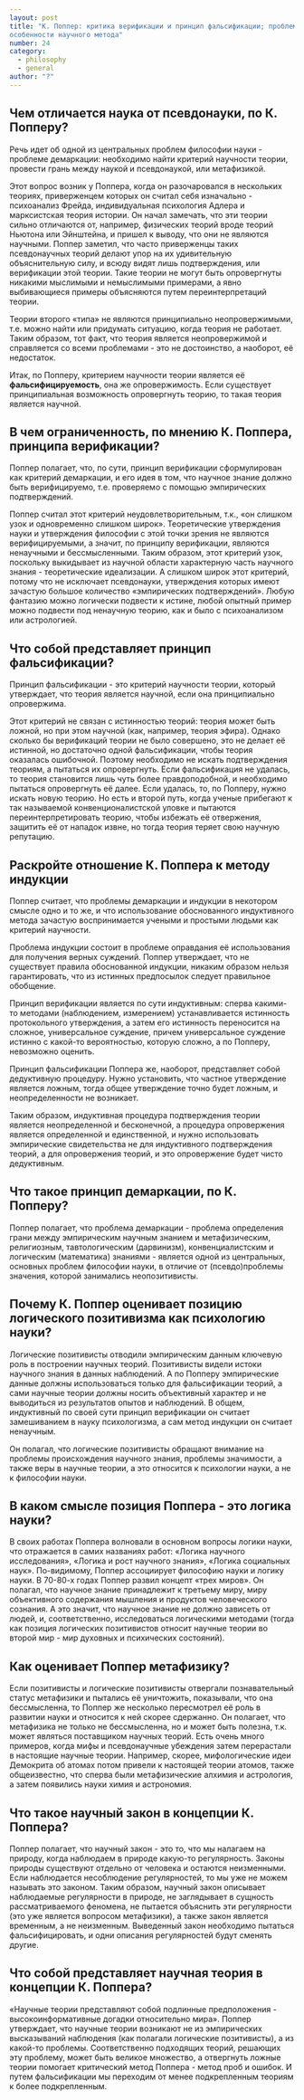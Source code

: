 ```yaml
---
layout: post
title: "К. Поппер: критика верификации и принцип фальсификации; проблема демаркации науки и псевдонауки; логика науки в противовес психологии науки; проблемы индукции и
особенности научного метода"
number: 24
category:
  - philosophy
  - general
author: "?"
---
```


## Чем отличается наука от псевдонауки, по К. Попперу?
Речь идет об одной из центральных проблем философии науки - проблеме демаркации: необходимо найти критерий научности теории, провести грань между наукой и псевдонаукой, или метафизикой.

Этот вопрос возник у Поппера, когда он разочаровался в нескольких теориях, приверженцем которых он считал себя изначально - психоанализ Фрейда, индивидуальная психология Адлера и марксистская теория истории. Он начал замечать, что эти теории сильно отличаются от, например, физических теорий вроде теорий Ньютона или Эйнштейна, и пришел к выводу, что они не являются научными. Поппер заметил, что часто приверженцы таких псевдонаучных теорий делают упор на их удивительную объяснительную силу, и всюду видят лишь подтверждения, или верификации этой теории. Такие теории не могут быть опровергнуты никакими мыслимыми и немыслимыми примерами, а явно выбивающиеся примеры объясняются путем переинтерпретаций теории.

Теории второго «типа» не являются принципиально неопровержимыми, т.е. можно найти или придумать ситуацию, когда теория не работает. Таким образом, тот факт, что теория является неопровержимой и справляется со всеми проблемами - это не достоинство, а наоборот, её недостаток.

Итак, по Попперу, критерием научности теории является её **фальсифицируемость**, она же опровержимость. Если существует принципиальная возможность опровергнуть теорию, то такая теория является научной.

## В чем ограниченность, по мнению К. Поппера, принципа верификации?
Поппер полагает, что, по сути, принцип верификации сформулирован как критерий демаркации, и его идея в том, что научное знание должно быть верифицируемо, т.е. проверяемо с помощью эмпирических подтверждений.

Поппер считал этот критерий неудовлетворительным, т.к., «он слишком узок и одновременно слишком широк». Теоретические утверждения науки и утверждения философии с этой точки зрения не являются верифицируемыми, а значит, по принципу верификации, являются ненаучными и бессмысленными. Таким образом, этот критерий узок, поскольку выкидывает из научной области характерную часть научного знания - теоретические идеализации. А слишком широк этот критерий, потому что не исключает псевдонауки, утверждения которых имеют зачастую большое количество «эмпирических подтверждений». Любую фантазию можно логически подвести к истине, любой опытный пример можно подвести под ненаучную теорию, как и было с психоанализом или астрологией.

## Что собой представляет принцип фальсификации?
Принцип фальсификации - это критерий научности теории, который утверждает, что теория является научной, если она принципиально опровержима.

Этот критерий не связан с истинностью теорий: теория может быть ложной, но при этом научной (как, например, теория эфира). Однако сколько бы верификаций теории не было совершено, это не делает её истинной, но достаточно одной фальсификации, чтобы теория оказалась ошибочной. Поэтому необходимо не искать подтверждения теориям, а пытаться их опровергнуть. Если фальсификация не удалась, то теория становится лишь чуть более правдоподобной, и необходимо пытаться опровергнуть её далее. Если удалась, то, по Попперу, нужно искать новую теорию. Но есть и второй путь, когда ученые прибегают к так называемой конвенционалистской уловке и пытаются переинтерпретировать теорию, чтобы избежать её отвержения, защитить её от нападок извне, но тогда теория теряет свою научную репутацию.

## Раскройте отношение К. Поппера к методу индукции
Поппер считает, что проблемы демаркации и индукции в некотором смысле одно и то же, и что использование обоснованного индуктивного метода зачастую воспринимается учеными и простыми людьми как критерий научности.

Проблема индукции состоит в проблеме оправдания её использования для получения верных суждений. Поппер утверждает, что не существует правила обоснованной индукции, никаким образом нельзя гарантировать, что из истинных предпосылок следует правильное обобщение.

Принцип верификации является по сути индуктивным: сперва какими-то методами (наблюдением, измерением) устанавливается истинность протокольного утверждения, а затем его истинность переносится на сложное, универсальное суждение, причем универсальное суждение истинно с какой-то вероятностью, которую сложно, а по Попперу, невозможно оценить.

Принцип фальсификации Поппера же, наоборот, представляет собой дедуктивную процедуру. Нужно установить, что частное утверждение является ложным, тогда общее утверждение точно будет ложным, и неопределенности не возникает.

Таким образом, индуктивная процедура подтверждения теории является неопределенной и бесконечной, а процедура опровержения является определенной и единственной, и нужно использовать эмпирические свидетельства не для индуктивного подтверждения теорий, а для опровержения теорий, и это опровержение будет чисто дедуктивным.

## Что такое принцип демаркации, по К. Попперу?
Поппер полагает, что проблема демаркации - проблема определения грани между эмпирическим научным знанием и метафизическим, религиозным, тавтологическим (дарвинизм), конвенциалистским и логическим (математика) знаниями - является одной из центральных, основных проблем философии науки, в отличие от (псевдо)проблемы значения, которой занимались неопозитивисты.

## Почему К. Поппер оценивает позицию логического позитивизма как психологию науки?
Логические позитивисты отводили эмпирическим данным ключевую роль в построении научных теорий. Позитивисты видели истоки научного знания в данных наблюдений. А по Попперу эмпирические данные должны использоваться только для фальсификации теорий, а сами научные теории должны носить объективный характер и не выводиться из результатов опытов и наблюдений. В общем, индуктивный по своей сути принцип верификации он считает замешиванием в науку психологизма, а сам метод индукции он считает ненаучным.

Он полагал, что логические позитивисты обращают внимание на проблемы происхождения научного знания, проблемы значимости, а также веры в научные теории, а это относится к психологии науки, а не к философии науки.

## В каком смысле позиция Поппера - это логика науки?
В своих работах Поппера волновали в основном вопросы логики науки, что отражается в самих названиях работ: «Логика научного исследования», «Логика и рост научного знания», «Логика социальных наук». По-видимому, Поппер ассоциирует философию науки и логику науки. В 70-80-х годах Поппер развил концепт «трех миров». Он полагал, что научное знание принадлежит к третьему миру, миру объективного содержания мышления и продуктов человеческого сознания. А это значит, что научное знание не должно зависеть от людей, и, соответственно, исследоваться логическими методами (тогда как позиция логических позитивистов относит научные теории во второй мир - мир духовных и психических состояний).

## Как оценивает Поппер метафизику?
Если позитивисты и логические позитивисты отвергали познавательный статус метафизики и пытались её уничтожить, показывали, что она бессмысленна, то Поппер же несколько пересмотрел её роль в развитии науки и относится к ней скорее сдержанно.
Он полагает, что метафизика не только не бессмысленна, но и может быть полезна, т.к. может являться поставщиком научных теорий. Есть очень много примеров, когда мифы и псевдонаучные убеждения затем перерастали в настоящие научные теории. Например, скорее, мифологические идеи Демокрита об атомах потом привели к настоящей теории атомов, также общеизвестно, что сперва были метафизические алхимия и астрология, а затем появились науки химия и астрономия. 

## Что такое научный закон в концепции К. Поппера?
Поппер полагает, что научный закон - это то, что мы налагаем на природу, когда наблюдаем в природе какую-то регулярность. Законы природы существуют отдельно от человека и остаются неизменными. Если наблюдается несоблюдение регулярностей, то мы уже не можем называть это законом. Таким образом, научный закон описывает наблюдаемые регулярности в природе, не заглядывает в сущность рассматриваемого феномена, не пытается объяснить эти регулярности (это уже является вопросом метафизики), а также закон является временным, а не неизменным. Выведенный закон необходимо пытаться фальсифицировать, и одни описания регулярностей будут сменять другие.

## Что собой представляет научная теория в концепции К. Поппера?
«Научные теории представляют собой подлинные предположения - высокоинформативные догадки относительно мира». Поппер утверждает, что научные теории возникают не из эмпирических высказываний наблюдения (как полагали логические позитивисты), а из какой-то проблемы. Соответственно подходящих теорий, решающих эту проблему, может быть великое множество, а отвергнуть ложные теории помогает критический метод Поппера - метод проб и ошибок. И путем фальсификации мы переходим от менее подкрепленным теориям к более подкрепленным.
